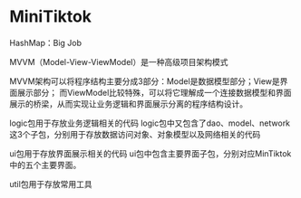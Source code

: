 # MiniTiktok
HashMap：Big Job

MVVM（Model-View-ViewModel）是一种高级项目架构模式

MVVM架构可以将程序结构主要分成3部分：Model是数据模型部分；View是界面展示部分；
而ViewModel比较特殊，可以将它理解成一个连接数据模型和界面展示的桥梁，从而实现让业务逻辑和界面展示分离的程序结构设计。

logic包用于存放业务逻辑相关的代码
logic包中又包含了dao、model、network这3个子包，分别用于存放数据访问对象、对象模型以及网络相关的代码

ui包用于存放界面展示相关的代码
ui包中包含主要界面子包，分别对应MinTiktok中的五个主要界面。

util包用于存放常用工具
